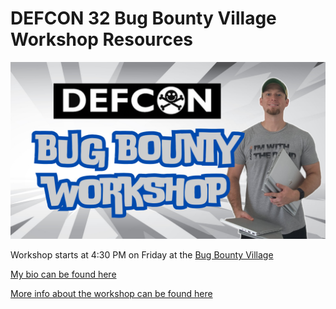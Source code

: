 # DEFCON 32 Bug Bounty Village Workshop Resources

<div align="center">
  <a href="https://youtu.be/PqBtg-CMSWo"><img src="static/workshop.png" width="600px" alt="Youtube Thumbnail"></a>
</div>

Workshop starts at 4:30 PM on Friday at the [Bug Bounty Village](https://www.bugbountydefcon.com/)

[My bio can be found here](https://www.bugbountydefcon.com/speakers#:~:text=Harrison%20Richardson%20(%40rs0n_live)-,Harrison%20Richardson,-(rs0n)%20began%20his)

[More info about the workshop can be found here](https://www.bugbountydefcon.com/presentations#:~:text=Bounty%20Hunting%20Party-,Harrison%20Richardson,-(%40rs0n_live))